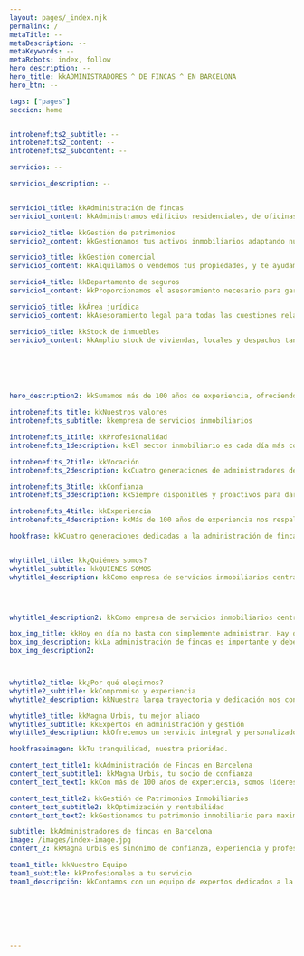 ```yaml
---
layout: pages/_index.njk
permalink: /
metaTitle: --
metaDescription: --
metaKeywords: --
metaRobots: index, follow
hero_description: --
hero_title: kkADMINISTRADORES ^ DE FINCAS ^ EN BARCELONA
hero_btn: --

tags: ["pages"]
seccion: home


introbenefits2_subtitle: --
introbenefits2_content: --
introbenefits2_subcontent: --

servicios: --

servicios_description: --


servicio1_title: kkAdministración de fincas
servicio1_content: kkAdministramos edificios residenciales, de oficinas e industriales en Barcelona.

servicio2_title: kkGestión de patrimonios
servicio2_content: kkGestionamos tus activos inmobiliarios adaptando nuestros servicios a tus necesidades.

servicio3_title: kkGestión comercial
servicio3_content: kkAlquilamos o vendemos tus propiedades, y te ayudamos a encontrar las que mejor se ajusten a tu perfil patrimonial.

servicio4_title: kkDepartamento de seguros
servicio4_content: kkProporcionamos el asesoramiento necesario para garantizar la excelencia en el servicio.

servicio5_title: kkÁrea jurídica
servicio5_content: kkAsesoramiento legal para todas las cuestiones relacionadas con la administración de fincas y gestión de patrimonios.

servicio6_title: kkStock de inmuebles
servicio6_content: kkAmplio stock de viviendas, locales y despachos tanto para el alquiler como para la venta.






hero_description2: kkSumamos más de 100 años de experiencia, ofreciendo servicios integrales desde 1908.

introbenefits_title: kkNuestros valores
introbenefits_subtitle: kkempresa de servicios inmobiliarios 

introbenefits_1title: kkProfesionalidad
introbenefits_1description: kkEl sector inmobiliario es cada día más complejo y técnico. Cuenta con un profesional especialista en administración de fincas o gestión de patrimonios inmobiliarios.

introbenefits_2title: kkVocación
introbenefits_2description: kkCuatro generaciones de administradores de fincas, aprendiendo y avanzando cada día para darte el mejor servicio.

introbenefits_3title: kkConfianza
introbenefits_3description: kkSiempre disponibles y proactivos para dar respuesta a las necesidades de nuestros clientes.

introbenefits_4title: kkExperiencia
introbenefits_4description: kkMás de 100 años de experiencia nos respaldan en la administración y gestión de fincas.

hookfrase: kkCuatro generaciones dedicadas a la administración de fincas.


whytitle1_title: kk¿Quiénes somos?
whytitle1_subtitle: kkQUIENES SOMOS
whytitle1_description: kkComo empresa de servicios inmobiliarios centrada en la administración de Comunidades de Propietarios y en la gestión de patrimonios inmobiliarios en régimen de alquiler orientamos nuestros esfuerzos a la conservación y optimización de los activos inmobiliarios.




whytitle1_description2: kkComo empresa de servicios inmobiliarios centrada en la administración de Comunidades de Propietarios y en la gestión de patrimonios inmobiliarios en régimen de alquiler orientamos nuestros esfuerzos a la conservación y optimización de los activos inmobiliarios de nuestros clientes. 

box_img_title: kkHoy en día no basta con simplemente administrar. Hay que hacerlo con rigor, transparencia, cercanía y profesionalidad.
box_img_description: kkLa administración de fincas es importante y debe confiarse a una empresa preparada y solvente, por ello adaptamos nuestros servicios a las necesidades de tu Comunidad de Propietarios
box_img_description2: 



whytitle2_title: kk¿Por qué elegirnos?
whytitle2_subtitle: kkCompromiso y experiencia
whytitle2_description: kkNuestra larga trayectoria y dedicación nos convierten en la mejor opción para la administración de fincas y gestión de patrimonios en Barcelona.

whytitle3_title: kkMagna Urbis, tu mejor aliado
whytitle3_subtitle: kkExpertos en administración y gestión
whytitle3_description: kkOfrecemos un servicio integral y personalizado, respaldado por más de un siglo de experiencia en el sector inmobiliario.

hookfraseimagen: kkTu tranquilidad, nuestra prioridad.

content_text_title1: kkAdministración de Fincas en Barcelona
content_text_subtitle1: kkMagna Urbis, tu socio de confianza
content_text_text1: kkCon más de 100 años de experiencia, somos líderes en la administración de fincas en Barcelona. Nuestro compromiso es ofrecer un servicio de calidad, adaptado a las necesidades de cada cliente.^^Nos especializamos en la gestión de comunidades de propietarios, garantizando la optimización y el buen funcionamiento de tus bienes inmuebles.

content_text_title2: kkGestión de Patrimonios Inmobiliarios
content_text_subtitle2: kkOptimización y rentabilidad
content_text_text2: kkGestionamos tu patrimonio inmobiliario para maximizar su rentabilidad. Nuestra experiencia y conocimiento del mercado nos permiten ofrecer soluciones efectivas y personalizadas.^^Desde la consultoría hasta la administración diaria, estamos aquí para que te olvides de los problemas y disfrutes de los beneficios.

subtitle: kkAdministradores de fincas en Barcelona
image: /images/index-image.jpg
content_2: kkMagna Urbis es sinónimo de confianza, experiencia y profesionalidad en la administración de fincas y gestión de patrimonios en Barcelona.

team1_title: kkNuestro Equipo
team1_subtitle: kkProfesionales a tu servicio
team1_descripción: kkContamos con un equipo de expertos dedicados a la administración de fincas y gestión de patrimonios.^^Siempre disponibles para ofrecerte el mejor servicio y garantizar la satisfacción de nuestros clientes.







---
```

